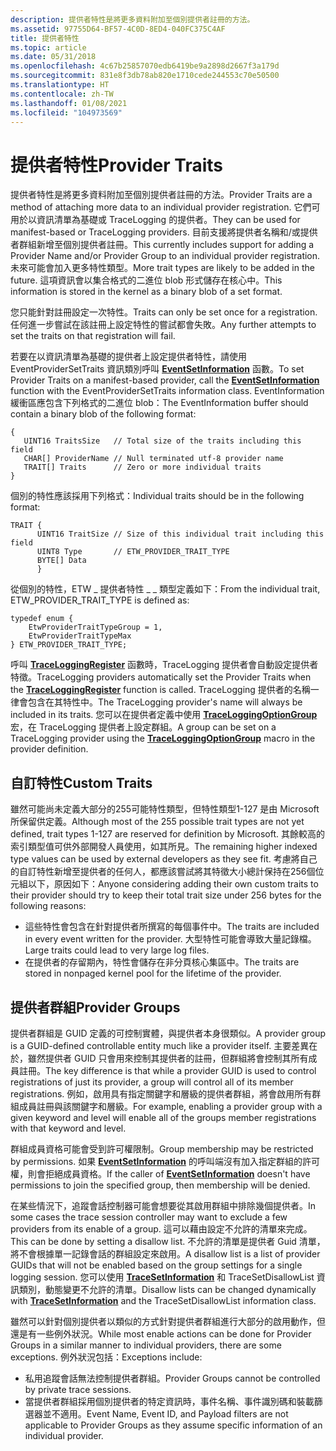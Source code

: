 ```yaml
---
description: 提供者特性是將更多資料附加至個別提供者註冊的方法。
ms.assetid: 97755D64-BF57-4C0D-8ED4-040FC375C4AF
title: 提供者特性
ms.topic: article
ms.date: 05/31/2018
ms.openlocfilehash: 4c67b25857070edb6419be9a2898d2667f3a179d
ms.sourcegitcommit: 831e8f3db78ab820e1710cede244553c70e50500
ms.translationtype: HT
ms.contentlocale: zh-TW
ms.lasthandoff: 01/08/2021
ms.locfileid: "104973569"
---
```

# <a name="provider-traits"></a><span data-ttu-id="49c06-103">提供者特性</span><span class="sxs-lookup"><span data-stu-id="49c06-103">Provider Traits</span></span>

<span data-ttu-id="49c06-104">提供者特性是將更多資料附加至個別提供者註冊的方法。</span><span class="sxs-lookup"><span data-stu-id="49c06-104">Provider Traits are a method of attaching more data to an individual provider registration.</span></span> <span data-ttu-id="49c06-105">它們可用於以資訊清單為基礎或 TraceLogging 的提供者。</span><span class="sxs-lookup"><span data-stu-id="49c06-105">They can be used for manifest-based or TraceLogging providers.</span></span> <span data-ttu-id="49c06-106">目前支援將提供者名稱和/或提供者群組新增至個別提供者註冊。</span><span class="sxs-lookup"><span data-stu-id="49c06-106">This currently includes support for adding a Provider Name and/or Provider Group to an individual provider registration.</span></span> <span data-ttu-id="49c06-107">未來可能會加入更多特性類型。</span><span class="sxs-lookup"><span data-stu-id="49c06-107">More trait types are likely to be added in the future.</span></span> <span data-ttu-id="49c06-108">這項資訊會以集合格式的二進位 blob 形式儲存在核心中。</span><span class="sxs-lookup"><span data-stu-id="49c06-108">This information is stored in the kernel as a binary blob of a set format.</span></span>

<span data-ttu-id="49c06-109">您只能針對註冊設定一次特性。</span><span class="sxs-lookup"><span data-stu-id="49c06-109">Traits can only be set once for a registration.</span></span> <span data-ttu-id="49c06-110">任何進一步嘗試在該註冊上設定特性的嘗試都會失敗。</span><span class="sxs-lookup"><span data-stu-id="49c06-110">Any further attempts to set the traits on that registration will fail.</span></span>

<span data-ttu-id="49c06-111">若要在以資訊清單為基礎的提供者上設定提供者特性，請使用 EventProviderSetTraits 資訊類別呼叫 [**EventSetInformation**](/windows/desktop/api/Evntprov/nf-evntprov-eventsetinformation) 函數。</span><span class="sxs-lookup"><span data-stu-id="49c06-111">To set Provider Traits on a manifest-based provider, call the [**EventSetInformation**](/windows/desktop/api/Evntprov/nf-evntprov-eventsetinformation) function with the EventProviderSetTraits information class.</span></span> <span data-ttu-id="49c06-112">EventInformation 緩衝區應包含下列格式的二進位 blob：</span><span class="sxs-lookup"><span data-stu-id="49c06-112">The EventInformation buffer should contain a binary blob of the following format:</span></span>

``` syntax
{
   UINT16 TraitsSize   // Total size of the traits including this field
   CHAR[] ProviderName // Null terminated utf-8 provider name
   TRAIT[] Traits      // Zero or more individual traits
}
```

<span data-ttu-id="49c06-113">個別的特性應該採用下列格式：</span><span class="sxs-lookup"><span data-stu-id="49c06-113">Individual traits should be in the following format:</span></span>

``` syntax
TRAIT {
      UINT16 TraitSize // Size of this individual trait including this field
      UINT8 Type       // ETW_PROVIDER_TRAIT_TYPE
      BYTE[] Data
      }
```

<span data-ttu-id="49c06-114">從個別的特性，ETW \_ 提供者特性 \_ \_ 類型定義如下：</span><span class="sxs-lookup"><span data-stu-id="49c06-114">From the individual trait, ETW\_PROVIDER\_TRAIT\_TYPE is defined as:</span></span>

``` syntax
typedef enum {
    EtwProviderTraitTypeGroup = 1,
    EtwProviderTraitTypeMax
} ETW_PROVIDER_TRAIT_TYPE;
```

<span data-ttu-id="49c06-115">呼叫 [**TraceLoggingRegister**](/windows/win32/api/traceloggingprovider/nf-traceloggingprovider-traceloggingregister) 函數時，TraceLogging 提供者會自動設定提供者特徵。</span><span class="sxs-lookup"><span data-stu-id="49c06-115">TraceLogging providers automatically set the Provider Traits when the [**TraceLoggingRegister**](/windows/win32/api/traceloggingprovider/nf-traceloggingprovider-traceloggingregister) function is called.</span></span> <span data-ttu-id="49c06-116">TraceLogging 提供者的名稱一律會包含在其特性中。</span><span class="sxs-lookup"><span data-stu-id="49c06-116">The TraceLogging provider's name will always be included in its traits.</span></span> <span data-ttu-id="49c06-117">您可以在提供者定義中使用 [**TraceLoggingOptionGroup**](/windows/win32/api/traceloggingprovider/nf-traceloggingprovider-traceloggingoptiongroup) 宏，在 TraceLogging 提供者上設定群組。</span><span class="sxs-lookup"><span data-stu-id="49c06-117">A group can be set on a TraceLogging provider using the [**TraceLoggingOptionGroup**](/windows/win32/api/traceloggingprovider/nf-traceloggingprovider-traceloggingoptiongroup) macro in the provider definition.</span></span>

## <a name="custom-traits"></a><span data-ttu-id="49c06-118">自訂特性</span><span class="sxs-lookup"><span data-stu-id="49c06-118">Custom Traits</span></span>

<span data-ttu-id="49c06-119">雖然可能尚未定義大部分的255可能特性類型，但特性類型1-127 是由 Microsoft 所保留供定義。</span><span class="sxs-lookup"><span data-stu-id="49c06-119">Although most of the 255 possible trait types are not yet defined, trait types 1-127 are reserved for definition by Microsoft.</span></span> <span data-ttu-id="49c06-120">其餘較高的索引類型值可供外部開發人員使用，如其所見。</span><span class="sxs-lookup"><span data-stu-id="49c06-120">The remaining higher indexed type values can be used by external developers as they see fit.</span></span> <span data-ttu-id="49c06-121">考慮將自己的自訂特性新增至提供者的任何人，都應該嘗試將其特徵大小總計保持在256個位元組以下，原因如下：</span><span class="sxs-lookup"><span data-stu-id="49c06-121">Anyone considering adding their own custom traits to their provider should try to keep their total trait size under 256 bytes for the following reasons:</span></span>

-   <span data-ttu-id="49c06-122">這些特性會包含在針對提供者所撰寫的每個事件中。</span><span class="sxs-lookup"><span data-stu-id="49c06-122">The traits are included in every event written for the provider.</span></span> <span data-ttu-id="49c06-123">大型特性可能會導致大量記錄檔。</span><span class="sxs-lookup"><span data-stu-id="49c06-123">Large traits could lead to very large log files.</span></span>
-   <span data-ttu-id="49c06-124">在提供者的存留期內，特性會儲存在非分頁核心集區中。</span><span class="sxs-lookup"><span data-stu-id="49c06-124">The traits are stored in nonpaged kernel pool for the lifetime of the provider.</span></span>

## <a name="provider-groups"></a><span data-ttu-id="49c06-125">提供者群組</span><span class="sxs-lookup"><span data-stu-id="49c06-125">Provider Groups</span></span>

<span data-ttu-id="49c06-126">提供者群組是 GUID 定義的可控制實體，與提供者本身很類似。</span><span class="sxs-lookup"><span data-stu-id="49c06-126">A provider group is a GUID-defined controllable entity much like a provider itself.</span></span> <span data-ttu-id="49c06-127">主要差異在於，雖然提供者 GUID 只會用來控制其提供者的註冊，但群組將會控制其所有成員註冊。</span><span class="sxs-lookup"><span data-stu-id="49c06-127">The key difference is that while a provider GUID is used to control registrations of just its provider, a group will control all of its member registrations.</span></span> <span data-ttu-id="49c06-128">例如，啟用具有指定關鍵字和層級的提供者群組，將會啟用所有群組成員註冊與該關鍵字和層級。</span><span class="sxs-lookup"><span data-stu-id="49c06-128">For example, enabling a provider group with a given keyword and level will enable all of the groups member registrations with that keyword and level.</span></span>

<span data-ttu-id="49c06-129">群組成員資格可能會受到許可權限制。</span><span class="sxs-lookup"><span data-stu-id="49c06-129">Group membership may be restricted by permissions.</span></span> <span data-ttu-id="49c06-130">如果 [**EventSetInformation**](/windows/desktop/api/Evntprov/nf-evntprov-eventsetinformation) 的呼叫端沒有加入指定群組的許可權，則會拒絕成員資格。</span><span class="sxs-lookup"><span data-stu-id="49c06-130">If the caller of [**EventSetInformation**](/windows/desktop/api/Evntprov/nf-evntprov-eventsetinformation) doesn't have permissions to join the specified group, then membership will be denied.</span></span>

<span data-ttu-id="49c06-131">在某些情況下，追蹤會話控制器可能會想要從其啟用群組中排除幾個提供者。</span><span class="sxs-lookup"><span data-stu-id="49c06-131">In some cases the trace session controller may want to exclude a few providers from its enable of a group.</span></span> <span data-ttu-id="49c06-132">這可以藉由設定不允許的清單來完成。</span><span class="sxs-lookup"><span data-stu-id="49c06-132">This can be done by setting a disallow list.</span></span> <span data-ttu-id="49c06-133">不允許的清單是提供者 Guid 清單，將不會根據單一記錄會話的群組設定來啟用。</span><span class="sxs-lookup"><span data-stu-id="49c06-133">A disallow list is a list of provider GUIDs that will not be enabled based on the group settings for a single logging session.</span></span> <span data-ttu-id="49c06-134">您可以使用 [**TraceSetInformation**](/windows/win32/api/evntrace/nf-evntrace-tracesetinformation) 和 TraceSetDisallowList 資訊類別，動態變更不允許的清單。</span><span class="sxs-lookup"><span data-stu-id="49c06-134">Disallow lists can be changed dynamically with [**TraceSetInformation**](/windows/win32/api/evntrace/nf-evntrace-tracesetinformation) and the TraceSetDisallowList information class.</span></span>

<span data-ttu-id="49c06-135">雖然可以針對個別提供者以類似的方式針對提供者群組進行大部分的啟用動作，但還是有一些例外狀況。</span><span class="sxs-lookup"><span data-stu-id="49c06-135">While most enable actions can be done for Provider Groups in a similar manner to individual providers, there are some exceptions.</span></span> <span data-ttu-id="49c06-136">例外狀況包括：</span><span class="sxs-lookup"><span data-stu-id="49c06-136">Exceptions include:</span></span>

-   <span data-ttu-id="49c06-137">私用追蹤會話無法控制提供者群組。</span><span class="sxs-lookup"><span data-stu-id="49c06-137">Provider Groups cannot be controlled by private trace sessions.</span></span>
-   <span data-ttu-id="49c06-138">當提供者群組採用個別提供者的特定資訊時，事件名稱、事件識別碼和裝載篩選器並不適用。</span><span class="sxs-lookup"><span data-stu-id="49c06-138">Event Name, Event ID, and Payload filters are not applicable to Provider Groups as they assume specific information of an individual provider.</span></span>

 

 
